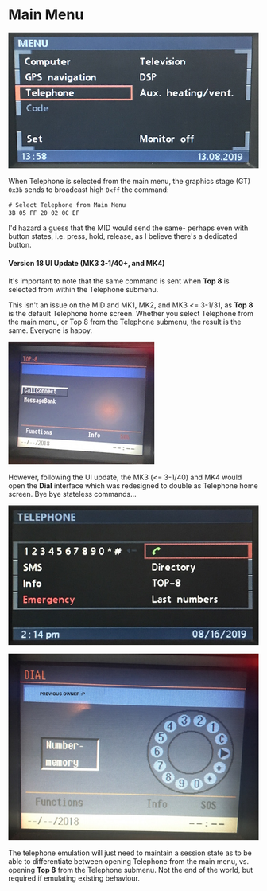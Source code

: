 
# Main Menu

![Main Menu](main_menu/main_menu.JPG)

When Telephone is selected from the main menu, the graphics stage (GT) `0x3b` sends to broadcast high `0xff` the command:

    # Select Telephone from Main Menu
    3B 05 FF 20 02 0C EF

I'd hazard a guess that the MID would send the same- perhaps even with button states, i.e. press, hold, release, as I believe there's a dedicated button.

#### Version 18 UI Update (MK3 3-1/40+, and MK4)

It's important to note that the same command is sent when **Top 8** is selected from within the Telephone submenu.

This isn't an issue on the MID and MK1, MK2, and MK3 <= 3-1/31, as **Top 8** is the default Telephone home screen. Whether you select Telephone from the main menu, or Top 8 from the Telephone submenu, the result is the same. Everyone is happy.

![Top 8 4x3](layout/top_8/IMG_1816.JPG)

However, following the UI update, the MK3 (<= 3-1/40) and MK4 would open the **Dial** interface which was redesigned to double as Telephone home screen. Bye bye stateless commands...

![Redesigned Dial Layout](layout/dial/IMG_2774.JPG)

![Original Dial Layout](layout/dial/IMG_1818.JPG)

The telephone emulation will just need to maintain a session state as to be able to differentiate between opening Telephone from the main menu, vs. opening **Top 8** from the Telephone submenu. Not the end of the world, but required if emulating existing behaviour.
